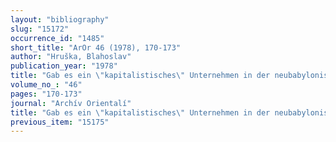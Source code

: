 ```yaml
---
layout: "bibliography"
slug: "15172"
occurrence_id: "1485"
short_title: "ArOr 46 (1978), 170-173"
author: "Hruška, Blahoslav"
publication_year: "1978"
title: "Gab es ein \"kapitalistisches\" Unternehmen in der neubabylonischen Zeit?"
volume_no_: "46"
pages: "170-173"
journal: "Archív Orientalí"
title: "Gab es ein \"kapitalistisches\" Unternehmen in der neubabylonischen Zeit?"
previous_item: "15175"
---
```

